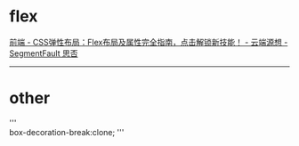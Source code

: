 # flex
[前端 - CSS弹性布局：Flex布局及属性完全指南，点击解锁新技能！ - 云端源想 - SegmentFault 思否](https://segmentfault.com/a/1190000044775851)

***

# other

'''    
box-decoration-break:clone;
'''